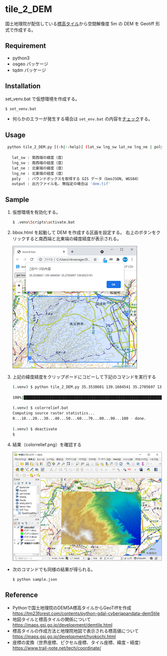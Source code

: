 
# tile_2_DEM

国土地理院が配信している[標高タイル](https://maps.gsi.go.jp/development/ichiran.html#dem)から空間解像度 5m の DEM を Geotiff 形式で作成する。

## Requirement

* python3
* osgeo パッケージ
* tqdm パッケージ

## Installation

set_venv.bat で仮想環境を作成する。

```bash
$ set_venv.bat
```

- 何らかのエラーが発生する場合は
```set_env.bat``` の内容を[チェック](../readme.md#%E4%BB%AE%E6%83%B3%E7%92%B0%E5%A2%83%E3%81%AE%E4%BD%9C%E6%88%90)する。

## Usage

```bash
 python tile_2_DEM.py [(-h|--help)] (lat_sw lng_sw lat_ne lng_ne | poly) [output]

   lat_sw : 南西端の緯度（度）
   lng_sw : 南西端の経度（度）
   lat_ne : 北東端の緯度（度）
   lng_ne : 北東端の経度（度）
   poly   : バウンドボックスを取得する GIS データ（GeoJSON, WGS84）
   output : 出力ファイル名. 無指定の場合は 'dem.tif'
```

## Sample

1. 仮想環境を有効化する。

    ```bash
    $ .venv\Scripts\activate.bat
    ```

2. bbox.html を起動して DEM を作成する区画を設定する。
右上のボタンをクリックすると南西端と北東端の緯度経度が表示される。

    ![](img/bbox.PNG)

3. 上記の緯度経度をクリップボードにコビーして下記のコマンドを実行する

    ```bash
    (.venv) $ python tile_2_DEM.py 35.3538601 139.1604541 35.2705697 139.0023191

    100%|███████████████████████████████████████████████████████████████████████████████████████| 150/150 [00:31<00:00,  4.70it/s] 

    (.venv) $ colorrelief.bat
    Computing source raster statistics...
    0...10...20...30...40...50...60...70...80...90...100 - done.

    (.venv) $ deactivate
    $
    ```
4. 結果（colorrelief.png）を確認する

    ![](img/mkDem.PNG)

- 次のコマンドでも同様の結果が得られる。

    ```bash
    $ python sample.json
    ```

## Reference

* Pythonで国土地理院のDEM5A標高タイルからGeoTiffを作成
https://tm23forest.com/contents/python-gdal-cyberjapandata-dem5tile
* 地図タイルと標高タイルの関係について
https://maps.gsi.go.jp/development/demtile.html
* 標高タイルの作成方法と地理院地図で表示される標高値について
https://maps.gsi.go.jp/development/hyokochi.html
* 座標の変換（世界座標、ピクセル座標、タイル座標、緯度・経度）
https://www.trail-note.net/tech/coordinate/
